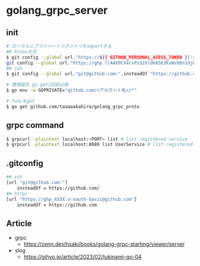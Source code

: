 
# golang_grpc_server

## init
```sh
# ローカルにプライベートリポジトリをimportする
## https方式
$ git config --global url."https://${{ GITHUB_PERSONAL_ACESS_TOKEN }}:x-oauth-basic@github.com/".insteadOf "https://github.com/"
git config --global url."https://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:x-oauth-basic@github.com/".insteadOf "https://github.com/"
## ssh
$ git config --global url."git@github.com:".insteadOf "https://github.com/"

# 環境設定 go get2回目以降
$ go env -w GOPRIVATE="github.com/<アカウント名>/*"

# funcをget
$ go get github.com/taaaaakahiro/golang_grpc_proto

```

## grpc command
```sh
$ grpcurl -plaintext localhost:<PORT> list # list registered service
$ grpcurl -plaintext localhost:8080 list UserService # list registered method
```

## .gitconfig
```sh
## ssh
[url "git@github.com:"]
    insteadOf = https://github.com/
## https
[url "https://ghp_XXXX:x-oauth-basic@github.com"]
    insteadOf = https://github.com
```

## Article
 - grpc
   - https://zenn.dev/hsaki/books/golang-grpc-starting/viewer/server
 - slog
   - https://gihyo.jp/article/2023/02/tukinami-go-04